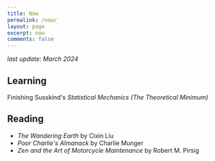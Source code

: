 ```yaml
---
title: Now
permalink: /now/
layout: page
excerpt: now
comments: false
---
```

*last update: March 2024*



## Learning
Finishing Susskind's *Statistical Mechanics (The Theoretical Minimum)*

## Reading
- *The Wandering Earth* by Cixin Liu
- *Poor Charlie's Almanack* by Charlie Munger
- *Zen and the Art of Motorcycle Maintenance* by Robert M. Pirsig

